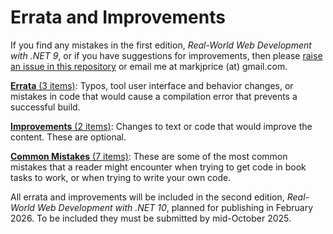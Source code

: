 # Errata and Improvements

If you find any mistakes in the first edition, *Real-World Web Development with .NET 9*, or if you have suggestions for improvements, then please [raise an issue in this repository](https://github.com/markjprice/web-dev-net9/issues) or email me at markjprice (at) gmail.com.

[**Errata** (3 items)](errata.md): Typos, tool user interface and behavior changes, or mistakes in code that would cause a compilation error that prevents a successful build.

[**Improvements** (2 items)](improvements.md): Changes to text or code that would improve the content. These are optional.

[**Common Mistakes** (7 items)](common-mistakes.md): These are some of the most common mistakes that a reader might encounter when trying to get code in book tasks to work, or when trying to write your own code. 

All errata and improvements will be included in the second edition, *Real-World Web Development with .NET 10*, planned for publishing in February 2026. To be included they must be submitted by mid-October 2025.
